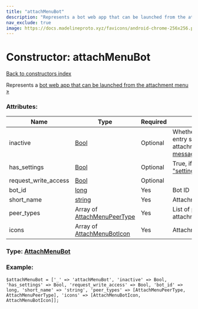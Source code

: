 ```yaml
---
title: "attachMenuBot"
description: "Represents a bot web app that can be launched from the attachment menu »"
nav_exclude: true
image: https://docs.madelineproto.xyz/favicons/android-chrome-256x256.png
---
```

# Constructor: attachMenuBot  
[Back to constructors index](/API_docs/constructors/index.html)



Represents a [bot web app that can be launched from the attachment menu »](https://core.telegram.org/api/bots/attach)

### Attributes:

| Name     |    Type       | Required | Description |
|----------|---------------|----------|-------------|
|inactive|[Bool](/API_docs/types/Bool.html) | Optional|Whether this bot attachment menu entry should be shown in the attachment menu (toggle using [messages.toggleBotInAttachMenu](../methods/messages.toggleBotInAttachMenu.html))|
|has\_settings|[Bool](/API_docs/types/Bool.html) | Optional|True, if the bot supports the ["settings\_button\_pressed" event »](https://core.telegram.org/api/bots/webapps#settings-button-pressed)|
|request\_write\_access|[Bool](/API_docs/types/Bool.html) | Optional|
|bot\_id|[long](/API_docs/types/long.html) | Yes|Bot ID|
|short\_name|[string](/API_docs/types/string.html) | Yes|Attachment menu item name|
|peer\_types|Array of [AttachMenuPeerType](/API_docs/types/AttachMenuPeerType.html) | Yes|List of peer types where this attachment should be shown|
|icons|Array of [AttachMenuBotIcon](/API_docs/types/AttachMenuBotIcon.html) | Yes|Attachment menu icon|



### Type: [AttachMenuBot](/API_docs/types/AttachMenuBot.html)


### Example:

```
$attachMenuBot = ['_' => 'attachMenuBot', 'inactive' => Bool, 'has_settings' => Bool, 'request_write_access' => Bool, 'bot_id' => long, 'short_name' => 'string', 'peer_types' => [AttachMenuPeerType, AttachMenuPeerType], 'icons' => [AttachMenuBotIcon, AttachMenuBotIcon]];
```  
